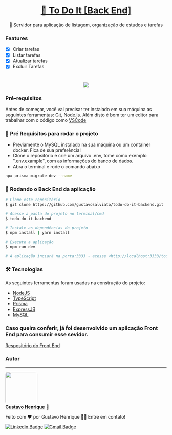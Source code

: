 <h1 align="center">
    <a href="https://todoitdev.netlify.app">🔗 To Do It [Back End]</a>
</h1>

<p align="center">🚀 Servidor para aplicação de listagem, organização de estudos e tarefas</p>

### Features

- [x] Criar tarefas
- [x] Listar tarefas
- [x] Atualizar tarefas
- [x] Excluir Tarefas

<h1 align="center">
  <img align="center" src="https://img.freepik.com/free-vector/computer-technology-isometric-icon-server-room-digital-device-set-element-design-pc-laptop_39422-1026.jpg?w=740&t=st=1666099682~exp=1666100282~hmac=33b3aef6655d8f882b148b9dce4a625720a473a3bb3576bfafc7ed60c3ea89f2"></img>
</h1>


### Pré-requisitos

Antes de começar, você vai precisar ter instalado em sua máquina as seguintes ferramentas:
[Git](https://git-scm.com), [Node.js](https://nodejs.org/en/). 
Além disto é bom ter um editor para trabalhar com o código como [VSCode](https://code.visualstudio.com/)


### 🤖 Pré Requisitos para rodar o projeto
* Previamente o MySQL instalado na sua máquina ou um container docker. Fica de sua preferência!
* Clone o repositório e crie um arquivo .env, tome como exemplo ".env.example", com as informações do banco de dados.
* Abra o terminal e rode o comando abaixo

```sh
npx prisma migrate dev --name

```


### 🎲 Rodando o Back End da aplicação

```bash
# Clone este repositório
$ git clone https://github.com/gustavosalviato/todo-do-it-backend.git

# Acesse a pasta do projeto no terminal/cmd
$ todo-do-it-backend

# Instale as dependências do projeto
$ npm install | yarn install 

# Execute a aplicação
$ npm run dev

# A aplicação inciará na porta:3333 - acesse <http://localhost:3333/todos>
```


### 🛠 Tecnologias

As seguintes ferramentas foram usadas na construção do projeto:

- [NodeJS](https://nodejs.org/en/) 
- [TypeScript](https://www.typescriptlang.org/)
- [Prisma](https://www.prisma.io)
- [ExpressJS](http://expressjs.com)
- [MySQL](https://www.mysql.com)


### Caso queira conferir, já foi desenvolvido um aplicação Front End para consumir esse sevidor.

<a href="https://github.com/gustavosalviato/to-do-it">Respositório do Front End</a>

### Autor
---

<a href="https://github.com/gustavosalviato">
 <img style="border-radius: 8px;" src="https://avatars.githubusercontent.com/u/75762976?v=4" width="100px;" alt=""/>
 <br />
 <span><b>Gustavo Henrique</b></span></a> <a href="" title="User">🚀</a>


Feito com ♥ por Gustavo Henrique 👋🏽 Entre em contato!

 [![Linkedin Badge](https://img.shields.io/badge/-Gustavo-blue?style=flat-square&logo=Linkedin&logoColor=white&link=https://www.linkedin.com/in/gustavo-henrique-910048212/)](https://www.linkedin.com/in/gustavo-henrique-910048212/) 
[![Gmail Badge](https://img.shields.io/badge/-gustavosalviato8-c14438?style=flat-square&logo=Gmail&logoColor=white&link=mailto:gustavosalviato8@gmail.com)](mailto:gustavosalviato8@gmail.com)
